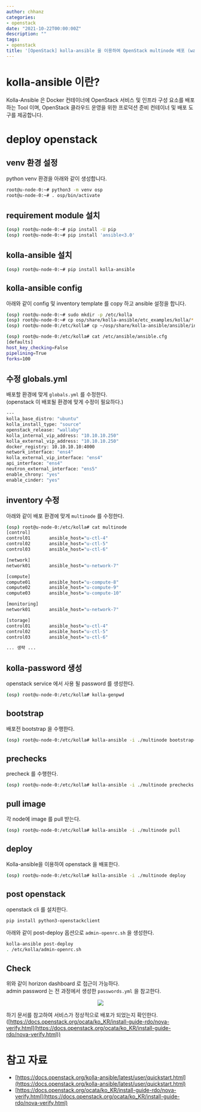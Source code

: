 ```yaml
---
author: chhanz
categories:
- openstack
date: "2021-10-22T00:00:00Z"
description: ""
tags:
- openstack
title: '[OpenStack] kolla-ansible 을 이용하여 OpenStack multinode 배포 (wallaby)'
---
```


# kolla-ansible 이란? 
Kolla-Ansible 은 Docker 컨테이너에 OpenStack 서비스 및 인프라 구성 요소를 배포하는 Tool 이며, OpenStack 클라우드 운영을 위한 프로덕션 준비 컨테이너 및 배포 도구를 제공합니다.   
   
# deploy openstack
## venv 환경 설정
python venv 환경을 아래와 같이 생성합니다.   
```bash
root@u-node-0:~# python3 -m venv osp
root@u-node-0:~# . osp/bin/activate
```

## requirement module 설치
```bash
(osp) root@u-node-0:~# pip install -U pip
(osp) root@u-node-0:~# pip install 'ansible<3.0'
```
   
## kolla-ansible 설치
```bash
(osp) root@u-node-0:~# pip install kolla-ansible
```

## kolla-ansible config 
아래와 같이 config 및 inventory template 를 copy 하고 ansible 설정을 합니다.   
```bash
(osp) root@u-node-0:~# sudo mkdir -p /etc/kolla
(osp) root@u-node-0:~# cp osp/share/kolla-ansible/etc_examples/kolla/* /etc/kolla/
(osp) root@u-node-0:/etc/kolla# cp ~/osp/share/kolla-ansible/ansible/inventory/* .

(osp) root@u-node-0:/etc/kolla# cat /etc/ansible/ansible.cfg
[defaults]
host_key_checking=False
pipelining=True
forks=100
```
   
## 수정 globals.yml
배포할 환경에 맞게 `globals.yml` 를 수정한다.   
(openstack 이 배포될 환경에 맞게 수정이 필요하다.)   
```bash
---
kolla_base_distro: "ubuntu"
kolla_install_type: "source"
openstack_release: "wallaby"
kolla_internal_vip_address: "10.10.10.250"
kolla_external_vip_address: "10.10.10.250"
docker_registry: 10.10.10.10:4000
network_interface: "ens4"
kolla_external_vip_interface: "ens4"
api_interface: "ens4"
neutron_external_interface: "ens5"
enable_chrony: "yes"
enable_cinder: "yes"
```

## inventory 수정
아래와 같이 배포 환경에 맞게 `multinode` 를 수정한다.
```bash
(osp) root@u-node-0:/etc/kolla# cat multinode 
[control]
control01       ansible_host="u-ctl-4"
control02       ansible_host="u-ctl-5"
control03       ansible_host="u-ctl-6"

[network]
network01       ansible_host="u-network-7"

[compute]
compute01       ansible_host="u-compute-8"
compute02       ansible_host="u-compute-9"
compute03       ansible_host="u-compute-10"

[monitoring]
network01       ansible_host="u-network-7"

[storage]
control01       ansible_host="u-ctl-4"
control02       ansible_host="u-ctl-5"
control03       ansible_host="u-ctl-6"

... 생략 ...
```

## kolla-password 생성
openstack service 에서 사용 될 password 를 생성한다.   
```bash
(osp) root@u-node-0:/etc/kolla# kolla-genpwd
```

## bootstrap
배포전 bootstrap 을 수행한다.  
```bash
(osp) root@u-node-0:/etc/kolla# kolla-ansible -i ./multinode bootstrap-servers
```

## prechecks
precheck 를 수행한다.   
```bash
(osp) root@u-node-0:/etc/kolla# kolla-ansible -i ./multinode prechecks
```
## pull image 
각 node에 image 를 pull 받는다.  
```bash
(osp) root@u-node-0:/etc/kolla# kolla-ansible -i ./multinode pull
```
## deploy
Kolla-ansible을 이용하여 openstack 을 배포한다.  
```bash
(osp) root@u-node-0:/etc/kolla# kolla-ansible -i ./multinode deploy
```

## post openstack 
openstack cli 를 설치한다.  
```bash
pip install python3-openstackclient
```
   
아래와 같이 post-deploy 옵션으로 `admin-openrc.sh` 을 생성한다.  
```bash
kolla-ansible post-deploy
. /etc/kolla/admin-openrc.sh
```
## Check
위와 같이 horizon dashboard 로 접근이 가능하다.   
admin password 는 전 과정에서 생성한 `passwords.yml` 을 참고한다.   
   <center><img src="/assets/images/post/2021-10-22-kolla-ansible/1.png" style="max-width: 95%; height: auto;"></center>   

하기 문서를 참고하여 서비스가 정상적으로 배포가 되었는지 확인한다.   
([https://docs.openstack.org/ocata/ko_KR/install-guide-rdo/nova-verify.html](https://docs.openstack.org/ocata/ko_KR/install-guide-rdo/nova-verify.html))   


# 참고 자료
* [https://docs.openstack.org/kolla-ansible/latest/user/quickstart.html](https://docs.openstack.org/kolla-ansible/latest/user/quickstart.html)   
* [https://docs.openstack.org/ocata/ko_KR/install-guide-rdo/nova-verify.html](https://docs.openstack.org/ocata/ko_KR/install-guide-rdo/nova-verify.html)   
